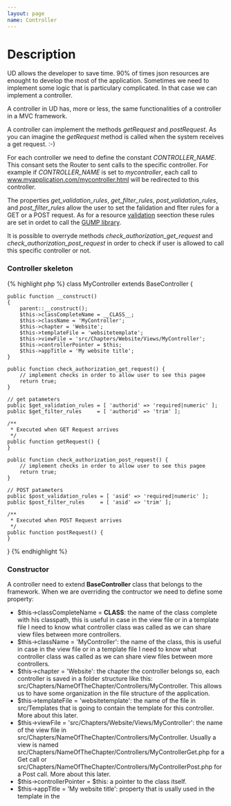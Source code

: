 ```yaml
---
layout: page
name: Controller
---
```


# Description

UD allows the developer to save time. 90% of times json resources are enought to develop the most of the application.
Sometimes we need to implement some logic that is particulary complicated. In that case we can implement a controller.

A controller in UD has, more or less, the same functionalities of a controller in a MVC framework.

A controller can implement the methods *getRequest* and *postRequest*. As you can imagine the *getRequest* method is called when the system receives a get request. :-)

For each controller we need to define the constant *CONTROLLER_NAME*. This consant sets the Router to sent calls to the specific controller. For example if *CONTROLLER_NAME* is set to *mycontroller*, each call to www.myapplication.com/mycontroller.html will be redirected to this controller.

The properties *get_validation_rules*, *get_filter_rules*, *post_validation_rules*, and *post_filter_rules* allow the user to set the falidation and flter rules for a GET or a POST request. As for a resource <a href="{{site.baseurl}}/docs/validation">validation</a> seection these rules are set in ordet to call the <a href="https://github.com/Wixel/GUMP">GUMP library</a>.

It is possible to overryde methods *check_authorization_get_request* and *check_authorization_post_request* in order to check if user is allowed to call this specific controller or not.

### Controller skeleton

{% highlight php %}
class MyController extends BaseController {

    public function __construct()
    {
        parent::__construct();
        $this->classCompleteName = __CLASS__;
        $this->className = 'MyController';
        $this->chapter = 'Website';
        $this->templateFile = 'websitetemplate';
        $this->viewFile = 'src/Chapters/Website/Views/MyController';
        $this->controllerPointer = $this;
        $this->appTitle = 'My website title';
    }

    public function check_authorization_get_request() {
        // implement checks in order to allow user to see this pagee
        return true;
    }

    // get patameters 
    public $get_validation_rules = [ 'authorid' => 'required|numeric' ];
    public $get_filter_rules     = [ 'authorid' => 'trim' ];

    /**
     * Executed when GET Request arrives
     */
    public function getRequest() {
    }

    public function check_authorization_post_request() {
        // implement checks in order to allow user to see this pagee
        return true;
    }
	
    // POST patameters 
    public $post_validation_rules = [ 'asid' => 'required|numeric' ];
    public $post_filter_rules     = [ 'asid' => 'trim' ];

    /**
     * Executed when POST Request arrives
     */
    public function postRequest() {
    }

}
{% endhighlight %}

### Constructor

A controller need to extend **BaseController** class that belongs to the framework. When we are overriding the contructor we need
to define some property:

* $this->classCompleteName = __CLASS__: the name of the class complete with his classpath, this is useful in case in the 
view file or in a template file I need to know what controller class was called as we can share view files between more controllers.
* $this->className = 'MyController': the name of the class, this is useful in case in the 
view file or in a template file I need to know what controller class was called as we can share view files between more controllers.
* $this->chapter = 'Website': the chapter the controller belongs so, each controller is saved in a folder structure like
this: src/Chapters/NameOfTheChapter/Controllers/MyController. This allows us to have some organization in the file structure
of the application.
* $this->templateFile = 'websitetemplate': the name of the file in src/Templates that is going to contain the template 
for this controller. More about this later.
* $this->viewFile = 'src/Chapters/Website/Views/MyController': the name of the view file in 
src/Chapters/NameOfTheChapter/Controllers/MyController. Usually a view is named 
src/Chapters/NameOfTheChapter/Controllers/MyControllerGet.php for a Get call or 
src/Chapters/NameOfTheChapter/Controllers/MyControllerPost.php for a Post call.  More about this later.
* $this->controllerPointer = $this: a pointer to the class itself.
* $this->appTitle = 'My website title': property that is usally used in the template in the <title> tag.
 
{% highlight php %}
class MyController extends BaseController {

    public function __construct()
    {
        parent::__construct();
        $this->classCompleteName = __CLASS__;
        $this->className = 'MyController';
        $this->chapter = 'Website';
        $this->templateFile = 'websitetemplate';
        $this->viewFile = 'src/Chapters/Website/Views/MyController';
        $this->controllerPointer = $this;
        $this->appTitle = 'My website title';
    }
}
{% endhighlight %}

### Get Request

Basically a controller can take two requests: a get requeste and a post request.
This is useful because allow us, for instance, to define a form in a get request and to perform the operations related to it
in the post request.

In order to take a get request we need to ovverride three things and define a view file:

#### method **check_authorization_get_request**
this method allows to define what user group or which specific user can make a get request to this controller. 

It can check the group the user belongs to using this approach
{% highlight php %}
    public function check_authorization_get_request()
    {
        return (isset($_SESSION['group']) and ($_SESSION['group'] == 'readergroup' or $_SESSION['group'] == 'writergroup'));
    }
{% endhighlight %}

It could even make a request to the database to check if user can make a get request with a specific paramter
{% highlight php %}
    public function check_authorization_get_request()
    {
        $bookDao = new BookDao();
        $bookDao->setDBH($this->dbconnection->getDBH());
        $bookDao->setLogger($this->logger);
        $mybook = $bookDao->getOneByFields( ['authorid' => $this->getParameters['authorid']] );
        if ($mybook->author == $_SESSION['user_id']) {
            return true;
        }
        return false;
    }
{% endhighlight %}

#### properties **$get_validation_rules** and **$get_filter_rules**

These are two lists that a user can define in order to define the validation and the filters applied to paramters
the get riquest is getting. Please refer to [Gump](https://github.com/Wixel/GUMP) library to know more about all the possibilities.

All parameters that will pass validation will be found in the array **$this->getParameters**.

#### method **getRequest**

Overriding this method we can process the parameters we have got from the request, we can query the database and we can 
perform the operations needed by the business logic.

**Each property defined in this method will be available as variabile in the view.**

{% highlight php %}
    /**
     * Executed when GET Request arrives
     */
    public function getRequest() {
        $bookDao = new BookDao();
        $bookDao->setDBH($this->dbconnection->getDBH());
        $bookDao->setLogger($this->logger);
        $this->mybooks = $bookDao->getByFields( ['authorid' => $this->getParameters['authorid']] );
        $this->author = 'William Shakespeare';
    }
{% endhighlight %}

#### content of view file

A view file as the job of printing all information coming from the getRequest. We have already said that 
**Each property defined in this method will be available as variabile in the view.**. In the following
example we displaying the results of the query performed in the previous get request.

{% highlight php %}
<h4><?= $author ?></h4>
<ul>
<?php foreach($mybooks as $book): ?>
    <li><?= $book->title ?></li>
<?php endforeach; ?>
</ul>
{% endhighlight %}



